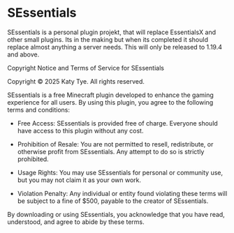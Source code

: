 # SEssentials
 SEssentials is a personal plugin projekt, that will replace EssentialsX and other small plugins. Its in the making but when its completed it should replace almost anything a server needs. This will only be released to 1.19.4 and above.

Copyright Notice and Terms of Service for SEssentials

Copyright © 2025 Katy Tye. All rights reserved.

SEssentials is a free Minecraft plugin developed to enhance the gaming experience for all users.
By using this plugin, you agree to the following terms and conditions:

- Free Access: SEssentials is provided free of charge. Everyone should have access to this plugin without any cost.

- Prohibition of Resale: You are not permitted to resell, redistribute, or otherwise profit from SEssentials. Any attempt to do so is strictly prohibited.

- Usage Rights: You may use SEssentials for personal or community use, but you may not claim it as your own work.

- Violation Penalty: Any individual or entity found violating these terms will be subject to a fine of $500, payable to the creator of SEssentials.


By downloading or using SEssentials, you acknowledge that you have read, understood,
and agree to abide by these terms.
